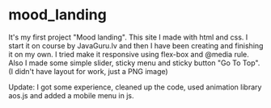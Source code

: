 # mood_landing

It's my first project "Mood landing". This site I made with html and css.
I start it on course by JavaGuru.lv and then I have been creating and finishing it on my own.
I tried make it responsive using flex-box and @media rule.
Also I made some simple slider, sticky menu and sticky button "Go To Top".
(I didn't have layout for work, just a PNG image)

Update:
I got some experience, cleaned up the code, used animation library aos.js and added a mobile menu in js.
